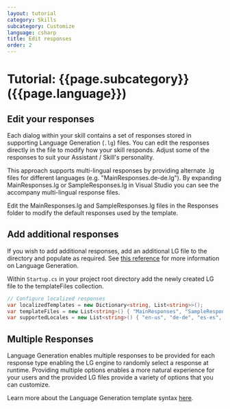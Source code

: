 ```yaml
---
layout: tutorial
category: Skills
subcategory: Customize
language: csharp
title: Edit responses
order: 2
---
```


# Tutorial: {{page.subcategory}} ({{page.language}})

## Edit your responses

Each dialog within your skill contains a set of responses stored in supporting Language Generation (`.lg`) files. You can edit the responses directly in the file to modify how your skill responds. Adjust some of the responses to suit your Assistant / Skill's personality.

This approach supports multi-lingual responses by providing alternate .lg files for different languages (e.g. "MainResponses.de-de.lg"). By expanding MainResponses.lg or SampleResponses.lg in Visual Studio you can see the accompany multi-lingual response files.

Edit the MainResponses.lg and SampleResponses.lg files in the Responses folder to modify the default responses used by the template.

## Add additional responses
If you wish to add additional responses, add an additional LG file to the directory and populate as required. See [this reference](https://docs.microsoft.com/en-us/composer/concept-language-generation) for more information on Language Generation.

Within `Startup.cs` in your project root directory add the newly created LG file to the templateFiles collection.

```csharp
// Configure localized responses
var localizedTemplates = new Dictionary<string, List<string>>();
var templateFiles = new List<string>() { "MainResponses", "SampleResponses" };
var supportedLocales = new List<string>() { "en-us", "de-de", "es-es", "fr-fr", "it-it", "zh-cn" };

```

## Multiple Responses

Language Generation enables multiple responses to be provided for each response type enabling the LG engine to randomly select a response at runtime. Providing multiple options enables a more natural experience for your users and the provided LG files provide a variety of options that you can customize.

Learn more about the Language Generation template syntax [here](https://docs.microsoft.com/en-us/azure/bot-service/file-format/bot-builder-lg-file-format?view=azure-bot-service-4.0).
